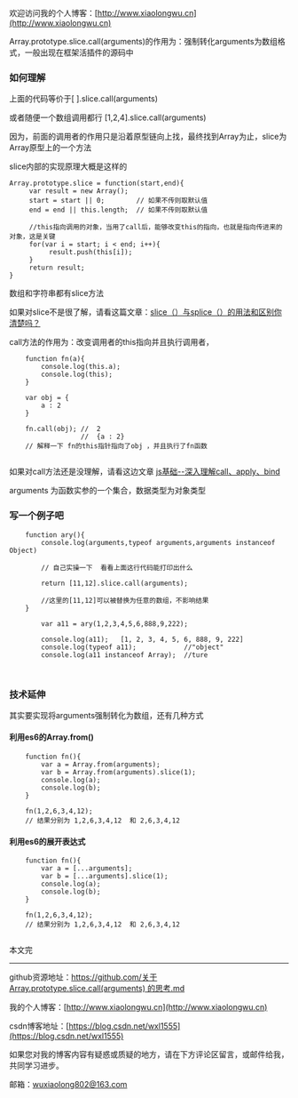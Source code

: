 欢迎访问我的个人博客：[http://www.xiaolongwu.cn](http://www.xiaolongwu.cn)

Array.prototype.slice.call(arguments)的作用为：强制转化arguments为数组格式，一般出现在框架活插件的源码中

### 如何理解

上面的代码等价于[ ].slice.call(arguments)

或者随便一个数组调用都行 [1,2,4].slice.call(arguments)  

因为，前面的调用者的作用只是沿着原型链向上找，最终找到Array为止，slice为Array原型上的一个方法

slice内部的实现原理大概是这样的

```
Array.prototype.slice = function(start,end){
     var result = new Array();
     start = start || 0;        // 如果不传则取默认值
     end = end || this.length;  // 如果不传则取默认值
     
     //this指向调用的对象，当用了call后，能够改变this的指向，也就是指向传进来的对象，这是关键
     for(var i = start; i < end; i++){
          result.push(this[i]);
     }
     return result;
}
```


数组和字符串都有slice方法

如果对slice不是很了解，请看这篇文章：[slice（）与splice（）的用法和区别你清楚吗？](https://blog.csdn.net/wxl1555/article/details/79388292)


call方法的作用为：改变调用者的this指向并且执行调用者，


```
    function fn(a){
        console.log(this.a);
        console.log(this);
    }
        
    var obj = {
        a : 2
    }

    fn.call(obj); //  2 
                  //  {a : 2} 
    // 解释一下 fn的this指针指向了obj ，并且执行了fn函数
 
```
如果对call方法还是没理解，请看这边文章       [js基础--深入理解call、apply、bind](https://blog.csdn.net/wxl1555/article/details/80327397)


arguments 为函数实参的一个集合，数据类型为对象类型

### 写一个例子吧

```
    function ary(){
        console.log(arguments,typeof arguments,arguments instanceof Object)
        
        // 自己实操一下  看看上面这行代码能打印出什么
        
        return [11,12].slice.call(arguments);
        
        //这里的[11,12]可以被替换为任意的数组，不影响结果
    }

        var a11 = ary(1,2,3,4,5,6,888,9,222);
        
        console.log(a11);   [1, 2, 3, 4, 5, 6, 888, 9, 222]
        console.log(typeof a11);            //"object"
        console.log(a11 instanceof Array);  //ture
        
        
```

### 技术延伸
其实要实现将arguments强制转化为数组，还有几种方式

#### 利用es6的Array.from()


```
    function fn(){
        var a = Array.from(arguments);
        var b = Array.from(arguments).slice(1);
        console.log(a);
        console.log(b);
    }
    
    fn(1,2,6,3,4,12);
    // 结果分别为 1,2,6,3,4,12  和 2,6,3,4,12

```


#### 利用es6的展开表达式


```
    function fn(){
        var a = [...arguments];
        var b = [...arguments].slice(1);
        console.log(a);
        console.log(b);
    }
    
    fn(1,2,6,3,4,12);
    // 结果分别为 1,2,6,3,4,12  和 2,6,3,4,12
    
```
本文完

---

github资源地址：[https://github.com/关于Array.prototype.slice.call(arguments) 的思考.md](https://github.com/LeonWuV/leonwuv.github.io/blob/hexo/source/_posts/js%E5%9F%BA%E7%A1%80%E8%BF%9B%E9%98%B6--%E5%85%B3%E4%BA%8EArray.prototype.slice.call(arguments)%20%E7%9A%84%E6%80%9D%E8%80%83.md)

我的个人博客：[http://www.xiaolongwu.cn](http://www.xiaolongwu.cn)

csdn博客地址：[https://blog.csdn.net/wxl1555](https://blog.csdn.net/wxl1555)

如果您对我的博客内容有疑惑或质疑的地方，请在下方评论区留言，或邮件给我，共同学习进步。

邮箱：wuxiaolong802@163.com